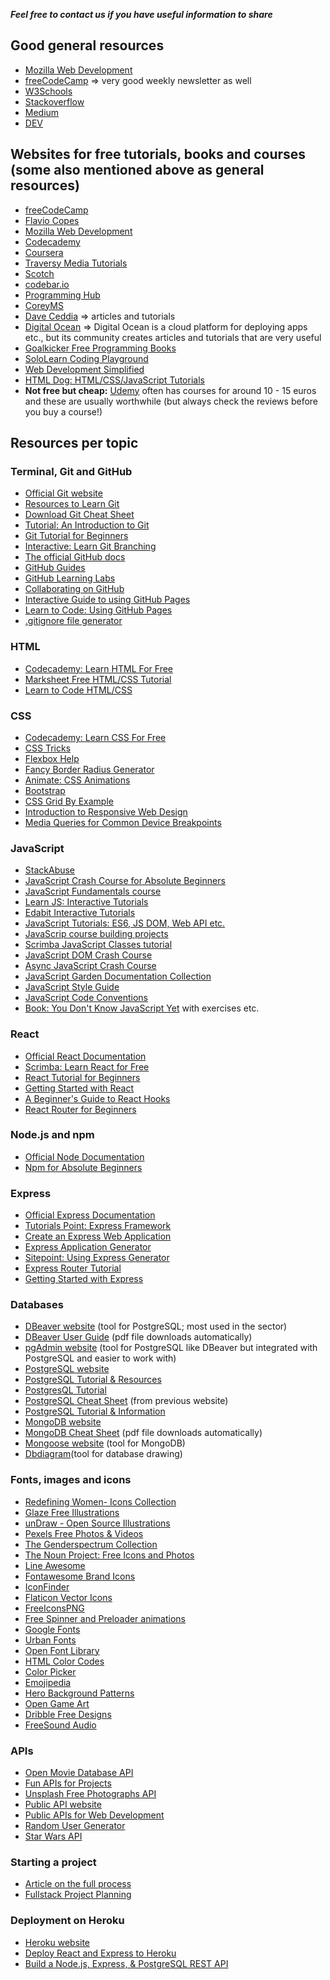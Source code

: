 ***Feel free to contact us if you have useful information to share*** 

## Good general resources
* [Mozilla Web Development](https://developer.mozilla.org/en-US/)
* [freeCodeCamp](https://www.freecodecamp.org/news/) => very good weekly newsletter as well
* [W3Schools](https://www.w3schools.com/)
* [Stackoverflow](https://stackoverflow.com/)
* [Medium](https://medium.com/topic/javascript)
* [DEV](https://dev.to/)



## Websites for free tutorials, books and courses (some also mentioned above as general resources)
* [freeCodeCamp](https://www.freecodecamp.org/)
* [Flavio Copes](https://flaviocopes.com/)
* [Mozilla Web Development](https://developer.mozilla.org/en-US/docs/Learn)
* [Codecademy](https://www.codecademy.com/)
* [Coursera](https://www.coursera.org/)
* [Traversy Media Tutorials](https://www.youtube.com/channel/UC29ju8bIPH5as8OGnQzwJyA)
* [Scotch](https://scotch.io/)
* [codebar.io](https://www.youtube.com/channel/UCEYz232agE47GHUq8wneBCA/videos)
* [Programming Hub](https://www.programminghub.io/)
* [CoreyMS](https://coreyms.com/category/development)
* [Dave Ceddia](https://daveceddia.com/archives/) => articles and tutorials
* [Digital Ocean](https://www.digitalocean.com/community/tutorials) => Digital Ocean is a cloud platform for deploying apps etc., but its community creates articles and tutorials that are very useful
* [Goalkicker Free Programming Books](https://books.goalkicker.com/)
* [SoloLearn Coding Playground](https://www.sololearn.com/home)
* [Web Development Simplified](https://www.youtube.com/channel/UCFbNIlppjAuEX4znoulh0Cw)
* [HTML Dog: HTML/CSS/JavaScript Tutorials](https://htmldog.com/)
* **Not free but cheap:** [Udemy](https://www.udemy.com/) often has courses for around 10 - 15 euros and these are usually worthwhile (but always check the reviews before you buy a course!)


## Resources per topic

### Terminal, Git and GitHub
* [Official Git website](https://git-scm.com/)
* [Resources to Learn Git](https://try.github.io/)
* [Download Git Cheat Sheet](https://education.github.com/git-cheat-sheet-education.pdf)
* [Tutorial: An Introduction to Git](https://www.youtube.com/watch?v=lRzM2F_R6lY)
* [Git Tutorial for Beginners](https://intellipaat.com/blog/tutorial/devops-tutorial/git-tutorial/)
* [Interactive: Learn Git Branching](https://learngitbranching.js.org/)
* [The official GitHub docs](https://docs.github.com/en)
* [GitHub Guides](https://guides.github.com/)
* [GitHub Learning Labs](https://lab.github.com/)
* [Collaborating on GitHub](https://faun.pub/collaborating-on-github-22fd5886fce)
* [Interactive Guide to using GitHub Pages](https://www.thinkful.com/learn/a-guide-to-using-github-pages/)
* [Learn to Code: Using GitHub Pages](https://learntocodewith.me/tutorials/github-pages/)
* [.gitignore file generator](https://www.toptal.com/developers/gitignore)


### HTML 
* [Codecademy: Learn HTML For Free](https://www.codecademy.com/learn/learn-html)
* [Marksheet Free HTML/CSS Tutorial](https://marksheet.io/)
* [Learn to Code HTML/CSS](https://learn.shayhowe.com/html-css/)

### CSS
* [Codecademy: Learn CSS For Free](https://www.codecademy.com/learn/learn-css)
* [CSS Tricks](https://css-tricks.com/)
* [Flexbox Help](https://flexbox.help/)
* [Fancy Border Radius Generator](https://9elements.github.io/fancy-border-radius/full-control.html)
* [Animate: CSS Animations](https://animate.style/)
* [Bootstrap](https://getbootstrap.com/)
* [CSS Grid By Example](https://gridbyexample.com/examples/)
* [Introduction to Responsive Web Design](https://www.youtube.com/watch?v=srvUrASNj0s)
* [Media Queries for Common Device Breakpoints](https://responsivedesign.is/develop/browser-feature-support/media-queries-for-common-device-breakpoints/)


### JavaScript
* [StackAbuse](https://stackabuse.com/tag/javascript/)
* [JavaScript Crash Course for Absolute Beginners](https://www.youtube.com/watch?v=hdI2bqOjy3c)
* [JavaScript Fundamentals course](https://javascript.info/first-steps)
* [Learn JS: Interactive Tutorials](https://www.learn-js.org/)
* [Edabit Interactive Tutorials](https://edabit.com/tutorial/javascript)
* [JavaScript Tutorials: ES6, JS DOM, Web API etc.](https://www.javascripttutorial.net/)
* [JavaScrip course building projects](https://scotch.io/courses/getting-started-with-javascript-for-web-development)
* [Scrimba JavaScript Classes tutorial](https://scrimba.com/scrim/cQnMDHD?pl=p4Mrt9)
* [JavaScript DOM Crash Course](https://www.youtube.com/watch?v=0ik6X4DJKCc)
* [Async JavaScript Crash Course](https://www.youtube.com/watch?v=PoRJizFvM7s)
* [JavaScript Garden Documentation Collection](https://bonsaiden.github.io/JavaScript-Garden/)
* [JavaScript Style Guide](https://education.launchcode.org/js-independent-track/appendices/style-guide.html)
* [JavaScript Code Conventions](https://www.crockford.com/code.html)
* [Book: You Don't Know JavaScript Yet](https://github.com/getify/You-Dont-Know-JS/blob/2nd-ed/get-started/README.md) with exercises etc.


### React
* [Official React Documentation](https://reactjs.org)
* [Scrimba: Learn React for Free](https://scrimba.com/learn/learnreact)
* [React Tutorial for Beginners](https://ibaslogic.com/react-tutorial-for-beginners/)
* [Getting Started with React](https://www.sitepoint.com/getting-started-react-beginners-guide/)
* [A Beginner's Guide to React Hooks](https://welearncode.com/beginners-guide-react-2020/)
* [React Router for Beginners](https://www.youtube.com/watch?v=91F8reC8kvo)


### Node.js and npm
* [Official Node Documentation](https://nodejs.org/en/)
* [Npm for Absolute Beginners](https://nodesource.com/blog/an-absolute-beginners-guide-to-using-npm/)


### Express
* [Official Express Documentation](https://expressjs.com/)
* [Tutorials Point: Express Framework](https://www.tutorialspoint.com/nodejs/nodejs_express_framework.htm)
* [Create an Express Web Application](https://www.tutorialsteacher.com/nodejs/expressjs-web-application)
* [Express Application Generator](https://expressjs.com/en/starter/generator.html)
* [Sitepoint: Using Express Generator](https://www.sitepoint.com/create-new-express-js-apps-with-express-generator/)
* [Express Router Tutorial](https://learncybers.com/express-router-easy-static-dynamic-routing/)
* [Getting Started with Express](https://www.youtube.com/watch?v=Z04bkB7g36E)

### Databases
* [DBeaver website](https://dbeaver.com/) (tool for PostgreSQL; most used in the sector)
* [DBeaver User Guide](https://dbeaver.com/doc/dbeaver.pdf) (pdf file downloads automatically)
* [pgAdmin website](https://www.pgadmin.org/) (tool for PostgreSQL like DBeaver but integrated with PostgreSQL and easier to work with)
* [PostgreSQL website](https://www.postgresql.org/)
* [PostgreSQL Tutorial & Resources](https://www.postgresqltutorial.com/)
* [PostgresQL Tutorial](https://www.postgresqltutorial.com/)
* [PostgreSQL Cheat Sheet](https://www.postgresqltutorial.com/postgresql-cheat-sheet/) (from previous website)
* [PostgreSQL Tutorial & Information](https://fresh2refresh.com/sql-tutorial/sql-language/)
* [MongoDB website](https://docs.mongodb.com/)
* [MongoDB Cheat Sheet](https://www.cheatography.com/isaeus/cheat-sheets/mongodb/pdf/) (pdf file downloads automatically)
* [Mongoose website](https://mongoosejs.com/) (tool for MongoDB)
* [Dbdiagram](https://dbdiagram.io/home)(tool for database drawing)


### Fonts, images and icons
* [Redefining Women- Icons Collection](https://thenounproject.com/Iconathon1/collection/redefining-women/)
* [Glaze Free Illustrations](https://www.glazestock.com/)
* [unDraw - Open Source Illustrations](https://undraw.co/)
* [Pexels Free Photos & Videos](https://www.pexels.com/)
* [The Genderspectrum Collection](https://genderphotos.vice.com/)
* [The Noun Project: Free Icons and Photos](https://thenounproject.com/)
* [Line Awesome](https://icons8.com/line-awesome)
* [Fontawesome Brand Icons](https://www.w3schools.com/icons/fontawesome_icons_brand.asp)
* [IconFinder](https://www.iconfinder.com/icon-sets/featured/free)
* [Flaticon Vector Icons](https://www.flaticon.com/)
* [FreeIconsPNG](https://www.freeiconspng.com/search.html?q=graph+transparent+background&tip=icon)
* [Free Spinner and Preloader animations](https://icons8.com/preloaders/)
* [Google Fonts](https://fonts.google.com/)
* [Urban Fonts](https://www.urbanfonts.com/)
* [Open Font Library](https://fontlibrary.org/)
* [HTML Color Codes](https://htmlcolorcodes.com/)
* [Color Picker](https://www.w3schools.com/colors/colors_picker.asp)
* [Emojipedia](https://emojipedia.org/)
* [Hero Background Patterns](https://www.heropatterns.com/)
* [Open Game Art](https://opengameart.org/)
* [Dribble Free Designs](https://dribbble.com/tags/free)
* [FreeSound Audio](https://freesound.org/browse/)


### APIs
* [Open Movie Database API](https://www.omdbapi.com/)
* [Fun APIs for Projects](https://dev.to/biplov/15-fun-apis-for-your-next-project-5053)
* [Unsplash Free Photographs API](https://unsplash.com/developers)
* [Public API website](https://public-apis.xyz/)
* [Public APIs for Web Development](https://github.com/public-apis/public-apis/blob/master/README.md)
* [Random User Generator](https://randomuser.me/documentation#multiple)
* [Star Wars API](https://swapi.dev/)


### Starting a project
* [Article on the full process](https://dev.to/killianfrappartdev/how-i-built-a-real-world-project-for-the-first-time-5gn5)
* [Fullstack Project Planning](https://dev.to/thecodepixi/fullstack-project-planning-3jml)

### Deployment on Heroku
* [Heroku website](https://devcenter.heroku.com/articles/getting-started-with-nodejs)
* [Deploy React and Express to Heroku](https://daveceddia.com/deploy-react-express-app-heroku/)
* [Build a Node.js, Express, & PostgreSQL REST API](https://www.taniarascia.com/node-express-postgresql-heroku/)

